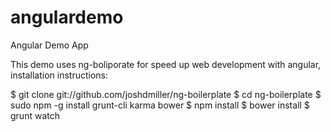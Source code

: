 angulardemo
===========

Angular Demo App

This demo uses ng-boliporate for speed up web development with angular, installation instructions:

$ git clone git://github.com/joshdmiller/ng-boilerplate
$ cd ng-boilerplate
$ sudo npm -g install grunt-cli karma bower
$ npm install
$ bower install
$ grunt watch


